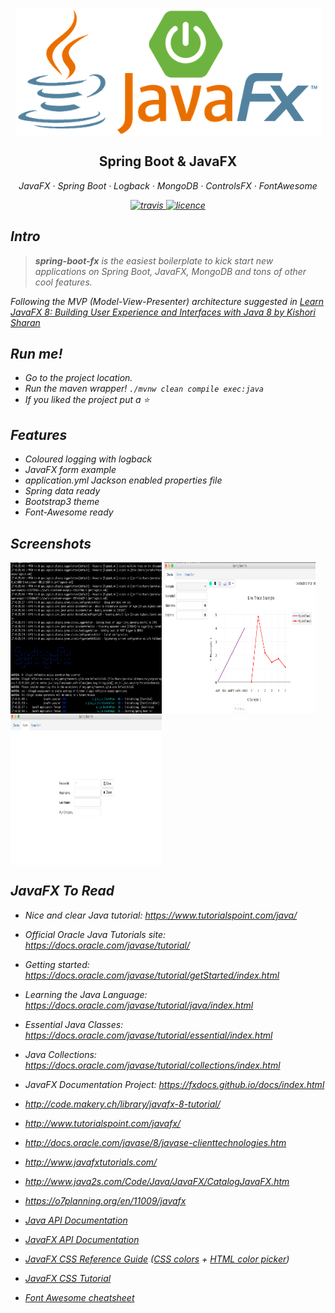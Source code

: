 <p align="center">
	<img align="center" src="src/main/resources/images/boot-fx.png?raw=true"/>
</p>


<h2 align="center">Spring Boot & JavaFX </h2>

<p align="center">
  <em>
  JavaFX
  · Spring Boot
  · Logback
  · MongoDB
  · ControlsFX
  · FontAwesome
</p>

<p align="center">
  <a href="https://travis-ci.org/jasrodis/spring-boot-fx">
    <img alt="travis" src="https://img.shields.io/travis/jasrodis/spring-boot-fx.svg?style=flat-square">
  </a>
  <a href="https://opensource.org/licenses/MIT">
    <img alt="licence" src="https://img.shields.io/badge/License-MIT-yellow.svg?style=flat-square">
  </a>
</p>

## Intro

> **spring-boot-fx** is the easiest boilerplate to kick start new applications on Spring Boot, JavaFX, MongoDB and tons of other cool features.
 
Following the MVP (Model-View-Presenter) architecture suggested in [Learn JavaFX 8: Building User Experience and Interfaces with Java 8 by Kishori Sharan](https://www.apress.com/de/book/9781484211434)

## Run me!

*  Go to the project location.
*  Run the maven wrapper!  `./mvnw clean compile exec:java`
*  If you liked the project put a ⭐

## Features

* Coloured logging with logback
* JavaFX form example
* application.yml Jackson enabled properties file
* Spring data ready
* Bootstrap3 theme
* Font-Awesome ready

<p align="center">
	<h2>Screenshots</h2>
	<img align="center" src="src/main/resources/images/colors-logback.png?raw=true" alt="colours logback" height="242" width="242"/>
	<img align="center" src="src/main/resources/images/plotly-charts.png?raw=true" alt="charts" height="242" width="242"/>
	<img align="center" src="src/main/resources/images/programmatic-form.png?raw=true" alt="frm" height="242" width="242"/>
</p>


## JavaFX To Read
* Nice and clear Java tutorial: https://www.tutorialspoint.com/java/
* Official Oracle Java Tutorials site: https://docs.oracle.com/javase/tutorial/ 
* Getting started: https://docs.oracle.com/javase/tutorial/getStarted/index.html
* Learning the Java Language: https://docs.oracle.com/javase/tutorial/java/index.html
* Essential Java Classes: https://docs.oracle.com/javase/tutorial/essential/index.html
* Java Collections: https://docs.oracle.com/javase/tutorial/collections/index.html

* JavaFX Documentation Project: https://fxdocs.github.io/docs/index.html
* http://code.makery.ch/library/javafx-8-tutorial/
* http://www.tutorialspoint.com/javafx/
* http://docs.oracle.com/javase/8/javase-clienttechnologies.htm
* http://www.javafxtutorials.com/
* http://www.java2s.com/Code/Java/JavaFX/CatalogJavaFX.htm
* https://o7planning.org/en/11009/javafx

* [Java API Documentation](https://docs.oracle.com/javase/8/docs/api/)
* [JavaFX API Documentation](https://docs.oracle.com/javase/8/javafx/api/toc.htm)
* [JavaFX CSS Reference Guide](https://docs.oracle.com/javase/8/javafx/api/javafx/scene/doc-files/cssref.html) ([CSS colors](https://docs.oracle.com/javase/8/javafx/api/javafx/scene/doc-files/cssref.html#typecolor)  + [HTML color picker](https://html-color-codes.info/old/colorpicker.html))
* [JavaFX CSS Tutorial](https://docs.oracle.com/javafx/2/css_tutorial/jfxpub-css_tutorial.htm)
* [Font Awesome cheatsheet](https://fontawesome.com/cheatsheet)


		


